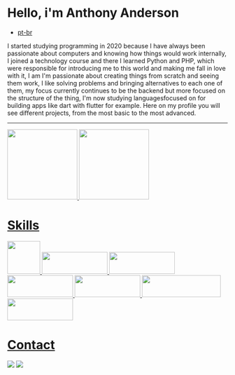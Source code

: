 # Hello, i'm Anthony Anderson 

- [pt-br](./pt-br.md)

I started studying programming in 2020 because I have always been passionate about computers and knowing how things would work internally, I joined a technology course and there I learned Python and PHP, which were responsible for introducing me to this world and making me fall in love with it, I am I'm passionate about creating things from scratch and seeing them work, I like solving problems and bringing alternatives to each one of them, my focus currently continues to be the backend but more focused on the structure of the thing, I'm now studying languages ​​focused on for building apps like dart with flutter for example. Here on my profile you will see different projects, from the most basic to the most advanced.

<hr>

<a href="https://github.com/Anthony17DEV">
  <img height="160em" src="https://github-readme-stats-gb9t.vercel.app/api?username=Anthony17DEV&show_icons=true&hide_border=true&theme=github_dark&include_all_commits=true&count_private=true"/>
  <img height="160em" src="https://github-readme-stats-gb9t.vercel.app/api/top-langs/?username=Anthony17DEV&layout=compact&hide_border=true&show_icons=true&langs_count=6&theme=github_dark&hide=cmake,c,scss,html,c%2B%2B,jupyter%20notebook"/>
</div>

# Skills
<div>
<img src="https://img.shields.io/badge/HTML5-E34F26?style=for-the-badge&logo=html5&logoColor=white"  width="75em" height="75em"/>
<img src="https://img.shields.io/badge/Python-FFD43B?style=for-the-badge&logo=python&logoColor=blue" width="150em" height="50em"/>
<img src="https://img.shields.io/badge/Dart-0175C2?style=for-the-badge&logo=dart&logoColor=white" width="150em" height="50em"/> 
<img src="https://img.shields.io/badge/PHP-777BB4?style=for-the-badge&logo=php&logoColor=white" width="150em" height="50em"/>
<img src="https://img.shields.io/badge/Flutter-02569B?style=for-the-badge&logo=flutter&logoColor=white" width="150em" height="50em"/>
<img src="https://img.shields.io/badge/React_Native-20232A?style=for-the-badge&logo=react&logoColor=61DAFB" width="180em" height="50em"/>
<img src="https://img.shields.io/badge/GIT-E44C30?style=for-the-badge&logo=git&logoColor=white" width="150em" height="50em"/>
</div>

# Contact
<div>
  <a href = "mailto:airanthony17@gmail.com"><img src="https://img.shields.io/badge/-Gmail-%23333?style=for-the-badge&logo=gmail&logoColor=white" target="_blank"></a>
  <a href="https://www.linkedin.com/in/anthony-anderson-46896a246/" target="_blank"><img src="https://img.shields.io/badge/-LinkedIn-%230077B5?style=for-the-badge&logo=linkedin&logoColor=white" target="_blank"></a> 
</div>
